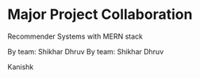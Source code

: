 # Major Project Collaboration

Recommender Systems with MERN stack

By team: 
Shikhar Dhruv
By team: Shikhar
Dhruv 

Kanishk
